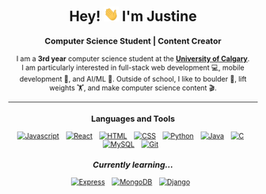 <h1 align="center">Hey! <img src="https://raw.githubusercontent.com/ABSphreak/ABSphreak/master/gifs/Hi.gif" width="30px"> I'm Justine</h1>
<h3 align="center">Computer Science Student | Content Creator</h3> 
<p align="center">
I am a <b>3rd year</b> computer science student at the <a href="https://science.ucalgary.ca/computer-science" target="blank"><b>University of Calgary</b></a>.<br> I am particularly interested in full-stack web development 💻, mobile development 📱, and AI/ML 🤖. Outside of school, I like to boulder 🧗, lift weights 🏋️, and make computer science content 🎬.
</b>
</p>

---

<div align="center">
<h3>Languages and Tools</h3>
<a href="https://www.javascript.com/" target="blank"><img alt="Javascript" width="30px" style="padding-right:10px;" src="https://cdn.jsdelivr.net/gh/devicons/devicon/icons/javascript/javascript-original.svg" /></a>
<a href="https://react.dev/" target="blank"><img alt="React" width="30px" style="padding-right:10px;" src="https://cdn.jsdelivr.net/gh/devicons/devicon/icons/react/react-original.svg" /></a>
<a href="https://html.spec.whatwg.org/multipage/" target="blank"><img alt="HTML" width="30px" style="padding-right:10px;" src="https://cdn.jsdelivr.net/gh/devicons/devicon/icons/html5/html5-plain.svg" /></a>
<a href="https://github.com/jasutiin"><img alt="CSS" width="30px" style="padding-right:10px;" src="https://cdn.jsdelivr.net/gh/devicons/devicon/icons/css3/css3-plain.svg" /></a>
<a href="https://www.python.org/" target="blank"><img alt="Python" width="30px" style="padding-right:10px;" src="https://cdn.jsdelivr.net/gh/devicons/devicon/icons/python/python-plain.svg" /></a>
<a href="https://www.java.com/en/" target="blank"><img alt="Java" width="30px" style="padding-right:10px;" src="https://cdn.jsdelivr.net/gh/devicons/devicon/icons/java/java-original.svg"/></a>
<a href="https://github.com/jasutiin"><img alt="C" width="30px" style="padding-right:10px;" src="https://cdn.jsdelivr.net/gh/devicons/devicon/icons/c/c-original.svg" /></a>
<a href="https://www.mysql.com/" target="blank"><img alt="MySQL" width="30px" style="padding-right:10px;" src="https://cdn.jsdelivr.net/gh/devicons/devicon/icons/mysql/mysql-original-wordmark.svg" /></a>
<a href="https://git-scm.com/" target="blank"><img alt="Git" width="30px" style="padding-right:10px;" src="https://cdn.jsdelivr.net/gh/devicons/devicon/icons/git/git-original.svg" /></a>
</div>

<div align="center">
<h3><em>Currently learning...</em></h3>
<a href="https://expressjs.com/" target="blank"><img alt="Express" width="30px" style="padding-right:10px;" src="https://cdn.jsdelivr.net/gh/devicons/devicon/icons/express/express-original-wordmark.svg" /></a>
<a href="https://www.mongodb.com/" target="blank"><img alt="MongoDB" width="30px" style="padding-right:10px;" src="https://cdn.jsdelivr.net/gh/devicons/devicon/icons/mongodb/mongodb-original.svg" /></a>
<a href="https://www.djangoproject.com/" target="blank"><img alt="Django" width="30px" style="padding-right:10px;" src="https://cdn.jsdelivr.net/gh/devicons/devicon/icons/django/django-plain-wordmark.svg" /></a>
</div>
